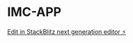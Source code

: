 # IMC-APP

[Edit in StackBlitz next generation editor ⚡️](https://stackblitz.com/~/github.com/Taotetutin/IMC-APP)